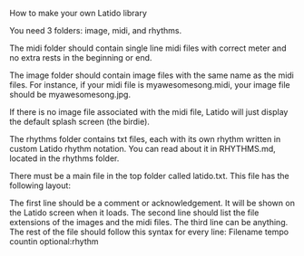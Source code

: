 How to make your own Latido library

You need 3 folders: image, midi, and rhythms.

The midi folder should contain single line midi files with correct meter and no extra rests in the beginning or end.

The image folder should contain image files with the same name as the midi files. For instance, if your midi file is myawesomesong.midi, your image file should be myawesomesong.jpg.

If there is no image file associated with the midi file, Latido will just display the default splash screen (the birdie).

The rhythms folder contains txt files, each with its own rhythm written in custom Latido rhythm notation. You can read about it in RHYTHMS.md, located in the rhythms folder.

There must be a main file in the top folder called latido.txt. This file has the following layout:

The first line should be a comment or acknowledgement. It will be shown on the Latido screen when it loads.
The second line should list the file extensions of the images and the midi files.
The third line can be anything.
The rest of the file should follow this syntax for every line:
Filename tempo countin optional:rhythm

